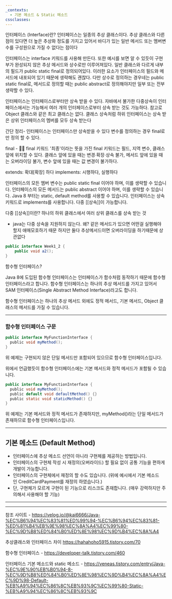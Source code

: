 ```yaml
---
_contexts:
  - 기본 메소드 & Static 메소드
cssclasses:
---
```

인터페이스 (Interface)란?
인터페이스는 일종의 추상 클래스이다. 추상 클래스와 다른 점이 있다면 더 높은 추상화 정도를 가지고 있어서 바디가 있는 일반 메서드 또는 멤버변수를 구성원으로 가질 수 없다는 점이다

인터페이스는 interface 키워드를 사용해 만든다. 또한 예시를 보면 알 수 있듯이 구현부가 완성되지 않은 추상 메서드와 상수로만 이루어져있다. 일반 클래스와 다르게 내부의 필드가 public static final로 정의되어있다. 이러한 요소가 인터페이스의 필드와 메서드에 내포되어 있기 때문에 생략해도 괜찮다. 다만 상수로 정의하는 경우네는 public static final로, 메서드로 정의할 때는 public abstract로 정의해야지만 일부 또는 전부 생략할 수 있다.

인터페이스는 인터페이스로부터만 상속 받을 수 있다. 자바에서 불가한 다중상속이 인터페이스에서는 가능해서 여러 개의 인터페이스로부터 상속 받는 것도 가능하다. 참고로 Object 클래스와 같은 최고 클래스는 없다. 클래스 상속처럼 하위 인터페이스는 상속 받은 상위 인터페이스의 멤버를 모두 상속 받는다

간단 정리-
인터페이스는 인터페이스만 상속받을 수 있다
변수를 정의하는 경우 final로만 정의 할 수 있다.



final - 
💁‍♀️ final 키워드
'최종'이라는 뜻을 가진 final 키워드는 필드, 지역 변수, 클래스 앞에 위치할 수 있다. 클래스 앞에 있을 때는 변경∙확장∙상속 불가, 메서드 앞에 있을 때는 오버라이딩 불가, 변수 앞에 있을 때는 값 변경이 불가하다.


extends: 확대[확장] 하다
implements: 시행하다, 실행하다


인터페이스의 모든 멤버 변수는 public static final 이어야 하며, 이를 생략할 수 있습니다.
인터페이스의 모든 메서드는 public abstract 이어야 하며, 이를 생략할 수 있습니다.
Java 8 부터는 static, default method를 사용할 수 있습니다.
인터페이스는 상속 키워드로 implements를 사용합니다.
다중 [[상속]]이 가능합니다.

다중 [[상속]]이란?
하나의 하위 클래스에서 여러 상위 클래스를 상속 받는 것
- java는 다중 상속을 지원하지 않는다. 왜?
같은 메서드가 있으면 어떤걸 실행해야 할지 애매모호하기 때문
하지만 둘다 추상메서드이면 오버라이딩을 하기때문에 상관없다



```java
public interface Week1_2 {  
    public void a2();  
}
```





함수형 인터페이스?

Java 8에 도입된 함수형 인터페이스는 인터페이스가 함수처럼 동작하기 때문에 함수형 인터페이스라고 합니다. 함수형 인터페이스는 하나의 추상 메서드를 가지고 있어서 SAM 인터페이스(Single Abstract Method Interface)라고도 합니다.  
  
함수형 인터페이스는 하나의 추상 메서드 외에도 정적 메서드, 기본 메서드, Object 클래스의 메서드를 가질 수 있습니다.


---
### **함수형 인터페이스 구문**

```java
public interface MyFunctionInterface {
  public void myMethod();
}
```
위 예제는 구현되지 않은 단일 메서드만 포함되어 있으므로 함수형 인터페이스입니다.  
  
위에서 언급했듯이 함수형 인터페이스에는 기본 메서드와 정적 메서드가 포함될 수 있습니다.

```java
public interface MyFunctionInterface {
  public void myMethod();
  public default void defaultMethod() {}
  public static void staticMethod() {}
}
```

위 예제는 기본 메서드와 정적 메서드가 존재하지만, myMethod()라는 단일 메서드가 존재하므로 함수형 인터페이스입니다.


---

## 기본 메소드 (Default Method)


- 인터페이스에 추상 메소드 선언이 아니라 구현체를 제공하는 방법입니다.
- 인터페이스의 구현체 작성 시 재정의(오버라이드) 할 필요 없이 공통 기능을 편하게 개발이 가능합니다.
- 인터페이스의 구현체에서 재정의 할 수도 있습니다. (위에 예시에서 기본 메소드인 CreditCardPayment를 재정의 하였습니다.) 
- 단, 구현체가 모르게 구현이 된 기능으로 리스크도 존재합니다. (매우 강력하지만 주의해서 사용해야 할 기능)









---





---

참조 사이트 - https://velog.io/@kai6666/Java-%EC%B6%94%EC%83%81%ED%99%94-%EC%B6%94%EC%83%81-%ED%81%B4%EB%9E%98%EC%8A%A4%EC%99%80-%EC%9D%B8%ED%84%B0%ED%8E%98%EC%9D%B4%EC%8A%A4

추상클래스와 인터페이스 차이
https://hahahoho5915.tistory.com/70

함수형 인터페이스 - https://developer-talk.tistory.com/460

인터페이스 기본 메소드와 static 메소드 - https://veneas.tistory.com/entry/Java-%EC%9E%90%EB%B0%94-8-%EC%9D%B8%ED%84%B0%ED%8E%98%EC%9D%B4%EC%8A%A4%EC%9D%98-Default-%EB%A9%94%EC%86%8C%EB%93%9C%EC%99%80-Static-%EB%A9%94%EC%86%8C%EB%93%9C
